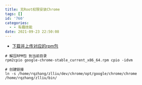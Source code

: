 ```yaml
---
title: 无Root权限安装Chrome
tags: []
id: '760'
categories:
  - - 有趣技能
date: 2021-09-23 22:50:08
---
```


*   [下载并上传对应的rpm包](https://www.google.com/chrome/?platform=linux)

```
# 解压RPM包 到当前目录
rpm2cpio google-chrome-stable_current_x86_64.rpm cpio -idvm

# 创建链接
ln -s /home/rqzhang/zlliu/dev/chrome/opt/google/chrome/chrome /home/rqzhang/zlliu/bin/
```